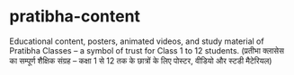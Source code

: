 # pratibha-content
Educational content, posters, animated videos, and study material of Pratibha Classes – a symbol of trust for Class 1 to 12 students.   (प्रतीभा क्लासेस का सम्पूर्ण शैक्षिक संग्रह – कक्षा 1 से 12 तक के छात्रों के लिए पोस्टर, वीडियो और स्टडी मैटेरियल)

